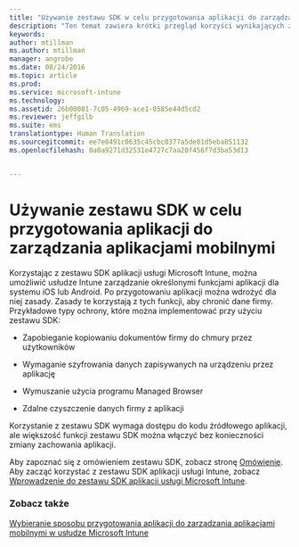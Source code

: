 ```yaml
---
title: "Używanie zestawu SDK w celu przygotowania aplikacji do zarządzania aplikacjami mobilnymi | Microsoft Intune"
description: "Ten temat zawiera krótki przegląd korzyści wynikających z używania zestawu SDK aplikacji usługi Intune."
keywords: 
author: mtillman
ms.author: mtillman
manager: angrobe
ms.date: 08/24/2016
ms.topic: article
ms.prod: 
ms.service: microsoft-intune
ms.technology: 
ms.assetid: 26b00081-7c05-4969-ace1-0585e44d5cd2
ms.reviewer: jeffgilb
ms.suite: ems
translationtype: Human Translation
ms.sourcegitcommit: ee7e0491c0635c45cbc0377a5de01d5eba851132
ms.openlocfilehash: 0a0a9271d32531e4727c7aa20f456f7d3ba53d13


---
```


# <a name="use-the-sdk-to-enable-apps-for-mobile-application-management"></a>Używanie zestawu SDK w celu przygotowania aplikacji do zarządzania aplikacjami mobilnymi
Korzystając z zestawu SDK aplikacji usługi Microsoft Intune, można umożliwić usłudze Intune zarządzanie określonymi funkcjami aplikacji dla systemu iOS lub Android. Po przygotowaniu aplikacji można wdrożyć dla niej zasady. Zasady te korzystają z tych funkcji, aby chronić dane firmy. Przykładowe typy ochrony, które można implementować przy użyciu zestawu SDK:

-   Zapobieganie kopiowaniu dokumentów firmy do chmury przez użytkowników

-   Wymaganie szyfrowania danych zapisywanych na urządzeniu przez aplikację

-   Wymuszanie użycia programu Managed Browser

-   Zdalne czyszczenie danych firmy z aplikacji

Korzystanie z zestawu SDK wymaga dostępu do kodu źródłowego aplikacji, ale większość funkcji zestawu SDK można włączyć bez konieczności zmiany zachowania aplikacji.

Aby zapoznać się z omówieniem zestawu SDK, zobacz stronę [Omówienie](/intune/develop/intune-app-sdk). Aby zacząć korzystać z zestawu SDK aplikacji usługi Intune, zobacz [Wprowadzenie do zestawu SDK aplikacji usługi Microsoft Intune](/intune/develop/intune-app-sdk-get-started).

### <a name="see-also"></a>Zobacz także
[Wybieranie sposobu przygotowania aplikacji do zarządzania aplikacjami mobilnymi w usłudze Microsoft Intune](decide-how-to-prepare-apps-for-mobile-application-management-with-microsoft-intune.md)



<!--HONumber=Dec16_HO2-->


